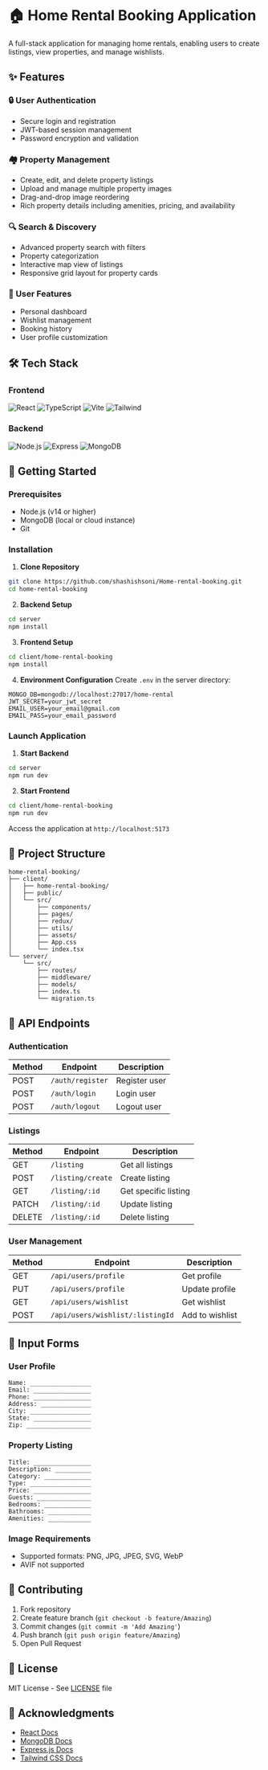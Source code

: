 # 🏠 Home Rental Booking Application

A full-stack application for managing home rentals, enabling users to create listings, view properties, and manage wishlists.

## ✨ Features

### 🔒 User Authentication
- Secure login and registration
- JWT-based session management
- Password encryption and validation

### 🏘️ Property Management
- Create, edit, and delete property listings
- Upload and manage multiple property images
- Drag-and-drop image reordering
- Rich property details including amenities, pricing, and availability

### 🔍 Search & Discovery
- Advanced property search with filters
- Property categorization
- Interactive map view of listings
- Responsive grid layout for property cards

### 👤 User Features
- Personal dashboard
- Wishlist management
- Booking history
- User profile customization

## 🛠️ Tech Stack

### Frontend
![React](https://img.shields.io/badge/React-18-blue)
![TypeScript](https://img.shields.io/badge/TypeScript-Latest-blue)
![Vite](https://img.shields.io/badge/Vite-Latest-646CFF)
![Tailwind](https://img.shields.io/badge/Tailwind-CSS-38B2AC)

### Backend
![Node.js](https://img.shields.io/badge/Node.js-Latest-339933)
![Express](https://img.shields.io/badge/Express-Latest-000000)
![MongoDB](https://img.shields.io/badge/MongoDB-Latest-47A248)

## 🚀 Getting Started

### Prerequisites
- Node.js (v14 or higher)
- MongoDB (local or cloud instance)
- Git

### Installation

1. **Clone Repository**
```bash
git clone https://github.com/shashishsoni/Home-rental-booking.git
cd home-rental-booking
```

2. **Backend Setup**
```bash
cd server
npm install
```

3. **Frontend Setup**
```bash
cd client/home-rental-booking
npm install
```

4. **Environment Configuration**
Create `.env` in the server directory:
```env
MONGO_DB=mongodb://localhost:27017/home-rental
JWT_SECRET=your_jwt_secret
EMAIL_USER=your_email@gmail.com
EMAIL_PASS=your_email_password
```

### Launch Application

1. **Start Backend**
```bash
cd server
npm run dev
```

2. **Start Frontend**
```bash
cd client/home-rental-booking
npm run dev
```

Access the application at `http://localhost:5173`

## 📁 Project Structure
```
home-rental-booking/
├── client/
│   ├── home-rental-booking/
│   ├── public/
│   └── src/
│       ├── components/
│       ├── pages/
│       ├── redux/
│       ├── utils/
│       ├── assets/
│       ├── App.css
│       └── index.tsx
└── server/
    └── src/
        ├── routes/
        ├── middleware/
        ├── models/
        ├── index.ts
        └── migration.ts
```

## 🔗 API Endpoints

### Authentication
| Method | Endpoint | Description |
|--------|----------|-------------|
| POST | `/auth/register` | Register user |
| POST | `/auth/login` | Login user |
| POST | `/auth/logout` | Logout user |

### Listings
| Method | Endpoint | Description |
|--------|----------|-------------|
| GET | `/listing` | Get all listings |
| POST | `/listing/create` | Create listing |
| GET | `/listing/:id` | Get specific listing |
| PATCH | `/listing/:id` | Update listing |
| DELETE | `/listing/:id` | Delete listing |

### User Management
| Method | Endpoint | Description |
|--------|----------|-------------|
| GET | `/api/users/profile` | Get profile |
| PUT | `/api/users/profile` | Update profile |
| GET | `/api/users/wishlist` | Get wishlist |
| POST | `/api/users/wishlist/:listingId` | Add to wishlist |

## 📝 Input Forms

### User Profile
```
Name: _________________
Email: ________________
Phone: ________________
Address: ______________
City: _________________
State: ________________
Zip: __________________
```

### Property Listing
```
Title: ________________
Description: __________
Category: _____________
Type: _________________
Price: ________________
Guests: _______________
Bedrooms: _____________
Bathrooms: ____________
Amenities: ____________
```

### Image Requirements
- Supported formats: PNG, JPG, JPEG, SVG, WebP
- AVIF not supported

## 🤝 Contributing

1. Fork repository
2. Create feature branch (`git checkout -b feature/Amazing`)
3. Commit changes (`git commit -m 'Add Amazing'`)
4. Push branch (`git push origin feature/Amazing`)
5. Open Pull Request

## 📄 License

MIT License - See [LICENSE](LICENSE) file

## 🙏 Acknowledgments

- [React Docs](https://react.dev)
- [MongoDB Docs](https://docs.mongodb.com)
- [Express.js Docs](https://expressjs.com)
- [Tailwind CSS Docs](https://tailwindcss.com/docs)